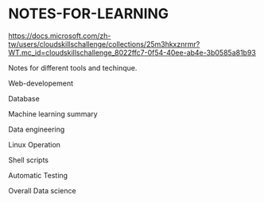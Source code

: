 # NOTES-FOR-LEARNING

https://docs.microsoft.com/zh-tw/users/cloudskillschallenge/collections/25m3hkxznrmr?WT.mc_id=cloudskillschallenge_8022ffc7-0f54-40ee-ab4e-3b0585a81b93

Notes for different tools and techinque.

Web-developement

Database

Machine learning summary

Data engineering

Linux Operation

Shell scripts

Automatic Testing

Overall Data science
